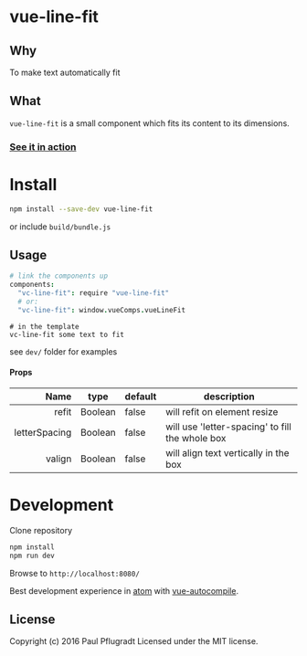# vue-line-fit

## Why
To make text automatically fit

## What
`vue-line-fit` is a small component which fits its content to its dimensions.

### [See it in action](https://vue-comps.github.io/vue-line-fit)

# Install

```sh
npm install --save-dev vue-line-fit
```
or include `build/bundle.js`

## Usage
```coffee
# link the components up
components:
  "vc-line-fit": require "vue-line-fit"
  # or:
  "vc-line-fit": window.vueComps.vueLineFit
```
```jade
# in the template
vc-line-fit some text to fit
```
see `dev/` folder for examples

#### Props
| Name | type | default | description |
| ---:| --- | ---| --- |
| refit | Boolean | false | will refit on element resize |
| letterSpacing | Boolean | false | will use 'letter-spacing' to fill the whole box|
| valign | Boolean | false | will align text vertically in the box|

# Development
Clone repository
```sh
npm install
npm run dev
```
Browse to `http://localhost:8080/`

Best development experience in [atom](https://atom.io/) with [vue-autocompile](https://atom.io/packages/vue-autocompile).

## License
Copyright (c) 2016 Paul Pflugradt
Licensed under the MIT license.
